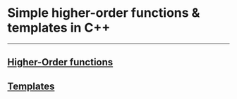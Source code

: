 # Simple higher-order functions & templates in C++
---

## [Higher-Order functions](https://musingstudio.com/2016/11/27/higher-order-functions-in-c/)


## [Templates](https://en.cppreference.com/w/cpp/language/function_template)